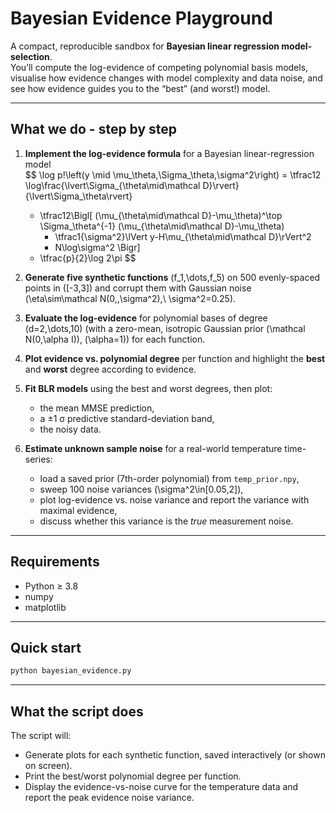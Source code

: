 # Bayesian Evidence Playground

A compact, reproducible sandbox for **Bayesian linear regression model-selection**.  
You’ll compute the log-evidence of competing polynomial basis models, visualise how evidence changes with model complexity and data noise, and see how evidence guides you to the “best” (and worst!) model.

---

## What we do - step by step

1. **Implement the log-evidence formula** for a Bayesian linear-regression model  
   $$
   \log p\!\left(y \mid \mu_\theta,\Sigma_\theta,\sigma^2\right)
     = \tfrac12 \log\frac{\lvert\Sigma_{\theta\mid\mathcal D}\rvert}{\lvert\Sigma_\theta\rvert}
     - \tfrac12\Bigl[
         (\mu_{\theta\mid\mathcal D}-\mu_\theta)^\top
         \Sigma_\theta^{-1}
         (\mu_{\theta\mid\mathcal D}-\mu_\theta)
         + \tfrac1{\sigma^2}\lVert y-H\mu_{\theta\mid\mathcal D}\rVert^2
         + N\log\sigma^2
       \Bigr]
     - \tfrac{p}{2}\log 2\pi
   $$

2. **Generate five synthetic functions** \(f_1,\dots,f_5\) on 500 evenly-spaced points in \([-3,3]\) and corrupt them with Gaussian noise \(\eta\sim\mathcal N(0,\,\sigma^2),\ \sigma^2=0.25\).

3. **Evaluate the log-evidence** for polynomial bases of degree \(d=2,\dots,10\) (with a zero-mean, isotropic Gaussian prior \(\mathcal N(0,\alpha I)\), \(\alpha=1\)) for each function.

4. **Plot evidence vs. polynomial degree** per function and highlight the **best** and **worst** degree according to evidence.

5. **Fit BLR models** using the best and worst degrees, then plot:
   * the mean MMSE prediction,
   * a ±1 σ predictive standard-deviation band,
   * the noisy data.

6. **Estimate unknown sample noise** for a real-world temperature time-series:  
   * load a saved prior (7th-order polynomial) from `temp_prior.npy`,
   * sweep 100 noise variances \(\sigma^2\in[0.05,2]\),
   * plot log-evidence vs. noise variance and report the variance with maximal evidence,
   * discuss whether this variance is the *true* measurement noise.

---

## Requirements

* Python ≥ 3.8  
* numpy  
* matplotlib  

---

## Quick start

```bash
python bayesian_evidence.py
```

---

## What the script does

The script will:

* Generate plots for each synthetic function, saved interactively (or shown on screen).
* Print the best/worst polynomial degree per function.
* Display the evidence-vs-noise curve for the temperature data and report the peak evidence noise variance.


